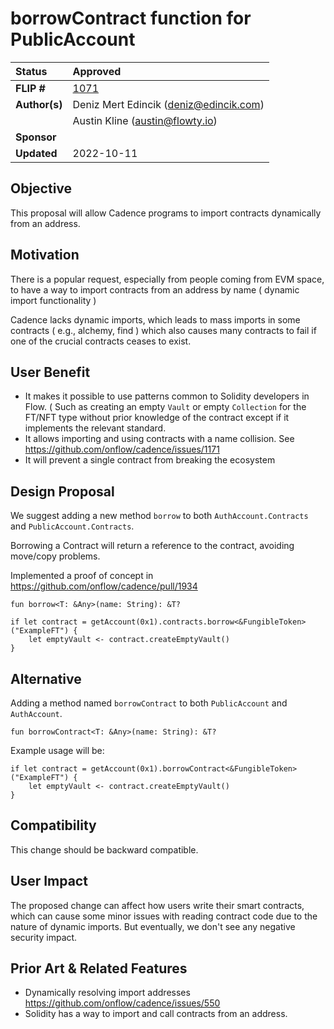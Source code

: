 # borrowContract function for PublicAccount

| Status        | Approved    												  |
:-------------- |:------------------------------------------------------------|
| **FLIP #**    | [1071](https://github.com/onflow/flow/pull/1071)  	 	  |
| **Author(s)** | Deniz Mert Edincik (deniz@edincik.com)  					  |
|				| Austin Kline (austin@flowty.io)  							  | 
| **Sponsor**   | 														      |
| **Updated**   | 2022-10-11                                    			  |

## Objective

This proposal will allow Cadence programs to import contracts dynamically from an address.

## Motivation

There is a popular request, especially from people coming from EVM space, to have a way to import contracts from an address by name ( dynamic import functionality )

Cadence lacks dynamic imports, which leads to mass imports in some contracts ( e.g., alchemy, find ) which also causes many contracts to fail if one of the crucial contracts ceases to exist. 

## User Benefit

- It makes it possible to use patterns common to Solidity developers in Flow. ( Such as creating an empty `Vault` or empty `Collection` for the FT/NFT type without prior knowledge of the contract except if it implements the relevant standard.
- It allows importing and using contracts with a name collision. See https://github.com/onflow/cadence/issues/1171
- It will prevent a single contract from breaking the ecosystem

## Design Proposal


We suggest adding a new method `borrow` to  both `AuthAccount.Contracts` and `PublicAccount.Contracts`.

Borrowing a Contract will return a reference to the contract, avoiding move/copy problems. 

Implemented a proof of concept in https://github.com/onflow/cadence/pull/1934

```cadence 
fun borrow<T: &Any>(name: String): &T?
```

```cadence 
if let contract = getAccount(0x1).contracts.borrow<&FungibleToken>("ExampleFT") {
	let emptyVault <- contract.createEmptyVault()
}
```


## Alternative 

Adding a method named `borrowContract` to both `PublicAccount` and `AuthAccount`.

```cadence 
fun borrowContract<T: &Any>(name: String): &T?
```

Example usage will be:

```cadence 
if let contract = getAccount(0x1).borrowContract<&FungibleToken>("ExampleFT") {
	let emptyVault <- contract.createEmptyVault()
}
```


## Compatibility

This change should be backward compatible. 

## User Impact

The proposed change can affect how users write their smart contracts, which can cause some minor issues with reading contract code due to the nature of dynamic imports. But eventually, we don't see any negative security impact. 

## Prior Art & Related Features 

- Dynamically resolving import addresses https://github.com/onflow/cadence/issues/550
- Solidity has a way to import and call contracts from an address. 


